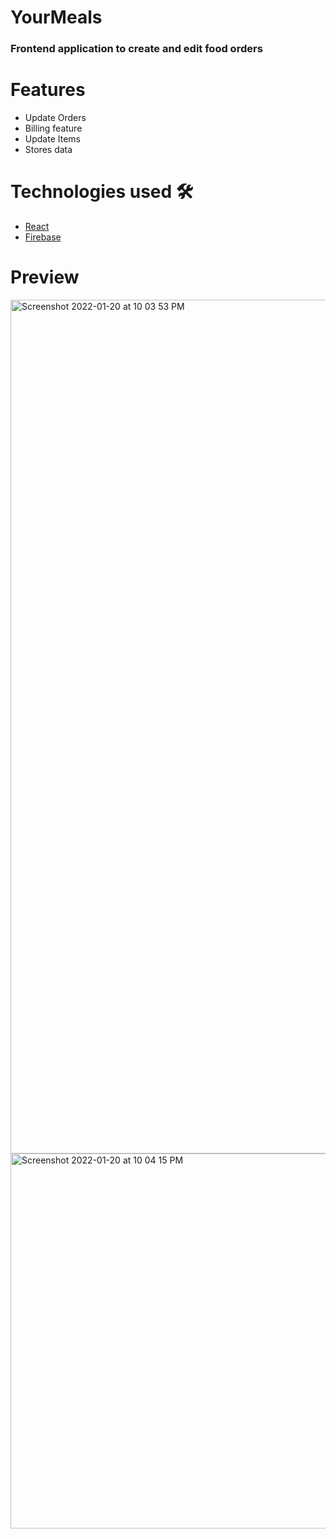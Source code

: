 # YourMeals
### Frontend application to create and edit food orders

# Features
- Update Orders
- Billing feature
- Update Items
- Stores data

# Technologies used 🛠️
- [React](https://reactjs.org/)
- [Firebase](https://firebase.google.com)

# Preview
<img width="1366" alt="Screenshot 2022-01-20 at 10 03 53 PM" src="https://user-images.githubusercontent.com/60484547/150381467-1f7bdce4-1af7-4d71-8db8-3a8cef1fcb4d.png">

<img width="600" alt="Screenshot 2022-01-20 at 10 04 15 PM" src="https://user-images.githubusercontent.com/60484547/150381487-ae625040-2d05-4aca-83ea-3d8273fbbb8f.png">
